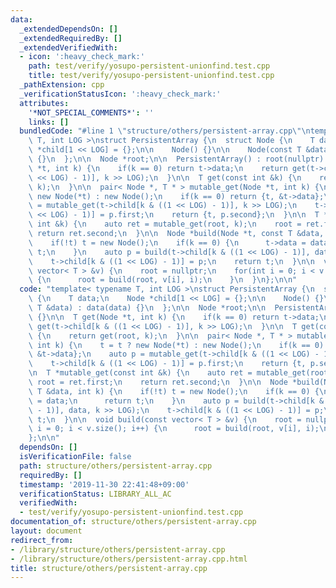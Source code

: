 ```yaml
---
data:
  _extendedDependsOn: []
  _extendedRequiredBy: []
  _extendedVerifiedWith:
  - icon: ':heavy_check_mark:'
    path: test/verify/yosupo-persistent-unionfind.test.cpp
    title: test/verify/yosupo-persistent-unionfind.test.cpp
  _pathExtension: cpp
  _verificationStatusIcon: ':heavy_check_mark:'
  attributes:
    '*NOT_SPECIAL_COMMENTS*': ''
    links: []
  bundledCode: "#line 1 \"structure/others/persistent-array.cpp\"\ntemplate< typename\
    \ T, int LOG >\nstruct PersistentArray {\n  struct Node {\n    T data;\n    Node\
    \ *child[1 << LOG] = {};\n\n    Node() {}\n\n    Node(const T &data) : data(data)\
    \ {}\n  };\n\n  Node *root;\n\n  PersistentArray() : root(nullptr) {}\n\n  T get(Node\
    \ *t, int k) {\n    if(k == 0) return t->data;\n    return get(t->child[k & ((1\
    \ << LOG) - 1)], k >> LOG);\n  }\n\n  T get(const int &k) {\n    return get(root,\
    \ k);\n  }\n\n  pair< Node *, T * > mutable_get(Node *t, int k) {\n    t = t ?\
    \ new Node(*t) : new Node();\n    if(k == 0) return {t, &t->data};\n    auto p\
    \ = mutable_get(t->child[k & ((1 << LOG) - 1)], k >> LOG);\n    t->child[k & ((1\
    \ << LOG) - 1)] = p.first;\n    return {t, p.second};\n  }\n\n  T *mutable_get(const\
    \ int &k) {\n    auto ret = mutable_get(root, k);\n    root = ret.first;\n   \
    \ return ret.second;\n  }\n\n  Node *build(Node *t, const T &data, int k) {\n\
    \    if(!t) t = new Node();\n    if(k == 0) {\n      t->data = data;\n      return\
    \ t;\n    }\n    auto p = build(t->child[k & ((1 << LOG) - 1)], data, k >> LOG);\n\
    \    t->child[k & ((1 << LOG) - 1)] = p;\n    return t;\n  }\n\n  void build(const\
    \ vector< T > &v) {\n    root = nullptr;\n    for(int i = 0; i < v.size(); i++)\
    \ {\n      root = build(root, v[i], i);\n    }\n  }\n};\n\n"
  code: "template< typename T, int LOG >\nstruct PersistentArray {\n  struct Node\
    \ {\n    T data;\n    Node *child[1 << LOG] = {};\n\n    Node() {}\n\n    Node(const\
    \ T &data) : data(data) {}\n  };\n\n  Node *root;\n\n  PersistentArray() : root(nullptr)\
    \ {}\n\n  T get(Node *t, int k) {\n    if(k == 0) return t->data;\n    return\
    \ get(t->child[k & ((1 << LOG) - 1)], k >> LOG);\n  }\n\n  T get(const int &k)\
    \ {\n    return get(root, k);\n  }\n\n  pair< Node *, T * > mutable_get(Node *t,\
    \ int k) {\n    t = t ? new Node(*t) : new Node();\n    if(k == 0) return {t,\
    \ &t->data};\n    auto p = mutable_get(t->child[k & ((1 << LOG) - 1)], k >> LOG);\n\
    \    t->child[k & ((1 << LOG) - 1)] = p.first;\n    return {t, p.second};\n  }\n\
    \n  T *mutable_get(const int &k) {\n    auto ret = mutable_get(root, k);\n   \
    \ root = ret.first;\n    return ret.second;\n  }\n\n  Node *build(Node *t, const\
    \ T &data, int k) {\n    if(!t) t = new Node();\n    if(k == 0) {\n      t->data\
    \ = data;\n      return t;\n    }\n    auto p = build(t->child[k & ((1 << LOG)\
    \ - 1)], data, k >> LOG);\n    t->child[k & ((1 << LOG) - 1)] = p;\n    return\
    \ t;\n  }\n\n  void build(const vector< T > &v) {\n    root = nullptr;\n    for(int\
    \ i = 0; i < v.size(); i++) {\n      root = build(root, v[i], i);\n    }\n  }\n\
    };\n\n"
  dependsOn: []
  isVerificationFile: false
  path: structure/others/persistent-array.cpp
  requiredBy: []
  timestamp: '2019-11-30 22:41:48+09:00'
  verificationStatus: LIBRARY_ALL_AC
  verifiedWith:
  - test/verify/yosupo-persistent-unionfind.test.cpp
documentation_of: structure/others/persistent-array.cpp
layout: document
redirect_from:
- /library/structure/others/persistent-array.cpp
- /library/structure/others/persistent-array.cpp.html
title: structure/others/persistent-array.cpp
---
```

